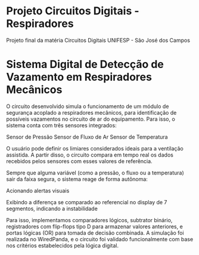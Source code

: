 # Projeto Circuitos Digitais - Respiradores

Projeto final da matéria Circuitos Digitais UNIFESP - São José dos Campos

# Sistema Digital de Detecção de Vazamento em Respiradores Mecânicos
O circuito desenvolvido simula o funcionamento de um módulo de segurança acoplado a respiradores mecânicos, para identificação de possíveis vazamentos no circuito de ar do equipamento. Para isso, o sistema conta com três sensores integrados:

Sensor de Pressão
Sensor de Fluxo de Ar
Sensor de Temperatura

O usuário pode definir os limiares considerados ideais para a ventilação assistida. A partir disso, o circuito compara em tempo real os dados recebidos pelos sensores com esses valores de referência.

Sempre que alguma variável (como a pressão, o fluxo ou a temperatura) sair da faixa segura, o sistema reage de forma autônoma:

Acionando alertas visuais

Exibindo a diferença se comparado ao referencial no display de 7 segmentos, indicando a instabilidade

Para isso, implementamos comparadores lógicos, subtrator binário, registradores com flip-flops tipo D para armazenar valores anteriores, e portas lógicas (OR) para tomada de decisão combinada. A simulação foi realizada no WiredPanda, e o circuito foi validado funcionalmente com base nos critérios estabelecidos pela lógica digital.
